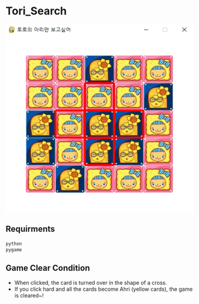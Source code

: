 # Tori_Search

<img src="resource/game_img.PNG"  width="500" height="500">

<br>


## Requirments

~~~
python
pygame
~~~

## Game Clear Condition
- When clicked, the card is turned over in the shape of a cross.
- If you click hard and all the cards become Ahri (yellow cards), the game is cleared~!
